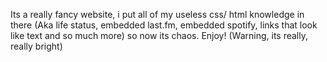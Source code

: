 Its a really fancy website, i put all of my useless css/ html knowledge in there (Aka life status, embedded last.fm, embedded spotify, links that look like text and so much more) so now its chaos.
Enjoy! (Warning, its really, really bright)
